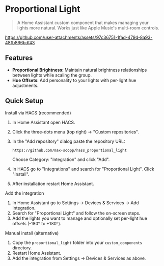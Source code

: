 # Proportional Light

> A Home Assistant custom component that makes managing your lights more natural. Works just like Apple Music's multi-room controls.

https://github.com/user-attachments/assets/97c36751-1fad-479d-8a93-48fb866bdf43

## Features

- **Proportional Brightness**: Maintain natural brightness relationships between lights while scaling the group.
- **Hue Offsets**: Add personality to your lights with per-light hue adjustments.

## Quick Setup

Install via HACS (recommended)

1. In Home Assistant open HACS.
2. Click the three-dots menu (top right) -> "Custom repositories".
3. In the "Add repository" dialog paste the repository URL:

	```bash
    https://github.com/max-scopp/hass_proportional_light
    ```

	Choose Category: "Integration" and click "Add".
4. In HACS go to "Integrations" and search for "Proportional Light". Click "Install".
5. After installation restart Home Assistant.

Add the integration

1. In Home Assistant go to Settings -> Devices & Services -> Add Integration.
2. Search for "Proportional Light" and follow the on-screen steps.
3. Add the lights you want to manage and optionally set per-light hue offsets (-180° to +180°).

Manual install (alternative)

1. Copy the `proportional_light` folder into your `custom_components` directory.
2. Restart Home Assistant.
3. Add the integration from Settings -> Devices & Services as above.
